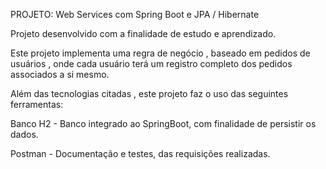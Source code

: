PROJETO: Web Services com Spring Boot e JPA / Hibernate

Projeto desenvolvido com a finalidade de estudo e aprendizado.

Este projeto implementa uma regra de negócio , baseado em pedidos de usuários , onde cada usuário terá um registro completo dos pedidos associados a si mesmo.

Além das tecnologias citadas , este projeto faz o uso das seguintes ferramentas:

Banco H2 - Banco integrado ao SpringBoot, com finalidade de persistir os dados.

Postman - Documentação e testes, das requisições realizadas.
